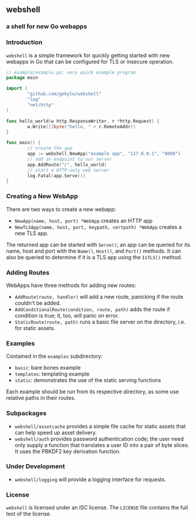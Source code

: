 ## webshell
### a shell for new Go webapps

### Introduction

`webshell` is a simple framework for quickly getting started with new
webapps in Go that can be configured for TLS or insecure operation.

```go
// example/example.go: very quick example program
package main

import (
        "github.com/gokyle/webshell"
        "log"
        "net/http"
)

func hello_world(w http.ResponseWriter, r *http.Request) {
        w.Write([]byte("hello, " + r.RemoteAddr))
}

func main() {
        // create the app
        app := webshell.NewApp("example app", "127.0.0.1", "8080")
        // add an endpoint to our server
        app.AddRoute("/", hello_world)
        // start a HTTP-only web server
        log.Fatal(app.Serve())
}
```

### Creating a New WebApp

There are two ways to create a new webapp:

* `NewApp(name, host, port) *WebApp` creates an HTTP app
* `NewTLSApp(name, host, port, keypath, certpath) *WebApp` creates a new TLS
app.

The returned app can be started with `Serve()`; an app can be queried for its
name, host and port with the `Name()`, `Host()`, and `Port()` methods. It can
also be queried to determine if it is a TLS app using the `IsTLS()` method.

### Adding Routes

WebApps have three methods for adding new routes:

* `AddRoute(route, handler)` will add a new route, panicking if the route
couldn't be added.
* `AddConditionalRoute(condition, route, path)` adds the route if condition
is true; it, too, will panic on error.
* `StaticRoute(route, path)` runs a basic file server on the directory, i.e.
for static assets.

### Examples
Contained in the `examples` subdirectory:
* `basic`: bare bones example
* `templates`: templating example
* `static`: demonstrates the use of the static serving functions

Each example should be run from its respective directory, as some use
relative paths in their routes.

### Subpackages
* `webshell/assetcache` provides a simple file cache for static assets
that can help speed up asset delivery.
* `webshell/auth` provides password authentication code; the user need only
supply a function that translates a user ID into a pair of byte slices. It
uses the PBKDF2 key derivation function.

### Under Development
* `webshell/logging` will provide a logging interface for requests.

### License

`webshell` is licensed under an ISC license. The `LICENSE` file contains
the full text of the license.

